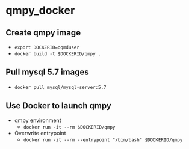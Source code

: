 # qmpy_docker

## Create qmpy image 
  - `export DOCKERID=oqmduser`
  - `docker build -t $DOCKERID/qmpy .`
  
## Pull mysql 5.7 images
  - `docker pull mysql/mysql-server:5.7`

## Use Docker to launch qmpy
  - qmpy environment
    - `docker run -it --rm $DOCKERID/qmpy`
  - Overwrite entrypoint 
    - `docker run -it --rm --entrypoint "/bin/bash" $DOCKERID/qmpy`
